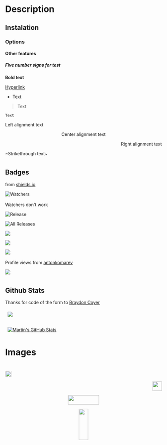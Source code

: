 # Description
## Instalation
### Options
#### Other features
##### Five number signs for test

**Bold text**

[Hyperlink](https://github.com/PycmShoma/Text_Formatting)

- Text 

> Text 

` Text `

<p align="left">Left alignment text</p>

<p align="center">Center alignment text</p>

<p align="right">Right alignment text</p>

~Strikethrough text~

#
#
## Badges
from [shields.io](https://github.com/badges/shields)


![Watchers](https://img.shields.io/github/watchers/PycmShoma/Description_examples?label=Page%20visitors&cacheSeconds=3600&color=009688&labelColor=orange&logo=github&style=FOR-THE-BADGE)<br></br>Watchers don't work

![Release](https://img.shields.io/github/downloads/PycmShoma/Description_examples/latest/total?label=Downloads%20%28Latest%20Release%29&style=plastic)

![All Releases](https://img.shields.io/github/downloads/PycmShoma/Description_examples/total?label=Downloads%20%28All%20Releases%29&style=social)


<a href="https://forum.xda-developers.com"><img src="https://img.shields.io/badge/XDA-Thread-yellow?longCache=true&style=flat"> </a>
 
<a href="https://t.me"><img src="https://img.shields.io/badge/Telegram-Channel-blue?longCache=true&style=flat"> </a>

<a href="https://4pda.to/forum/index.php?showtopic=946260"><img src="https://img.shields.io/badge/4PDA%20Forum-Modules%20Thread-009688&style=plastic"> </a>
<br></br>
Profile views from [antonkomarev](https://github.com/antonkomarev/github-profile-views-counter)

 
![](https://komarev.com/ghpvc/?username=PycmShoma&label=PROFILE+VIEWS&style=plastic)

#
#
## Github Stats

Thanks for code of the form to [Braydon Coyer](https://github.com/braydoncoyer)

<a href="https://github.com/PycmShoma">
  <img align="center" style="margin:0.5rem" src="https://github-readme-stats.vercel.app/api/top-langs/?username=PycmShoma&hide=html,css&title_color=ffffff&text_color=c9cacc&icon_color=4AB197&bg_color=1A2B34" />
</a>
<br></br>
<a href="https://github.com/PycmShoma">
  <img align="center" style="margin:0.5rem" src="https://github-readme-stats.vercel.app/api?username=PycmShoma&show_icons=true&line_height=27&count_private=true&title_color=ffffff&text_color=c9cacc&icon_color=4AB097&bg_color=1A2B34" alt="Martin's GitHub Stats" />
</a>

#
#
# Images

<p align="center">
<img width="10" height="10" src="https://github.com/PycmShoma/Text_Formatting/blob/main/img/ball.jpg">
</p>

<p align="left">
<img width="20" height="20" src="https://github.com/PycmShoma/Text_Formatting/blob/main/img/ball.jpg">
</p>

<p align="right">
<img width="30" height="30" src="https://github.com/PycmShoma/Text_Formatting/blob/main/img/ball.jpg">
</p>

<p align="center">
<img width="100" height="30" src="https://github.com/PycmShoma/Text_Formatting/blob/main/img/ball.jpg">
</p>

<p align="center">
<img width="30" height="100" src="https://github.com/PycmShoma/Text_Formatting/blob/main/img/ball.jpg">
</p>
